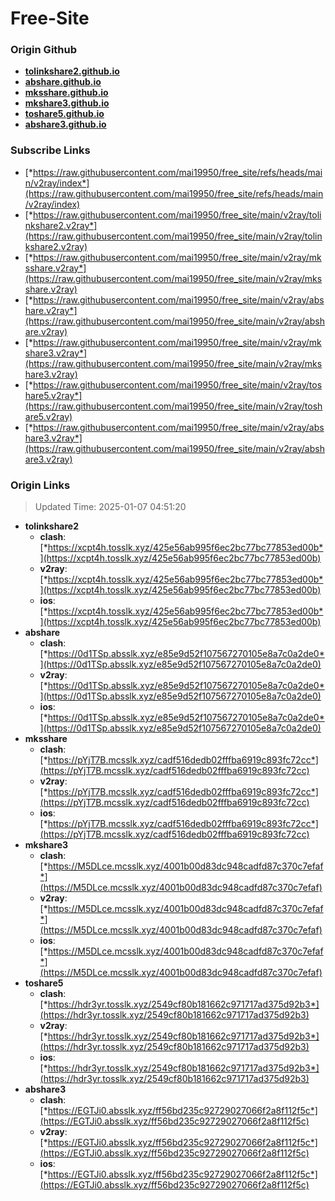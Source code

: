 # Free-Site

### Origin Github

- [**tolinkshare2.github.io**](https://github.com/tolinkshare2/tolinkshare2.github.io)
- [**abshare.github.io**](https://github.com/abshare/abshare.github.io)
- [**mksshare.github.io**](https://github.com/mksshare/mksshare.github.io)
- [**mkshare3.github.io**](https://github.com/mkshare3/mkshare3.github.io)
- [**toshare5.github.io**](https://github.com/toshare5/toshare5.github.io)
- [**abshare3.github.io**](https://github.com/abshare3/abshare3.github.io)

### Subscribe Links

- [*https://raw.githubusercontent.com/mai19950/free_site/refs/heads/main/v2ray/index*](https://raw.githubusercontent.com/mai19950/free_site/refs/heads/main/v2ray/index)
- [*https://raw.githubusercontent.com/mai19950/free_site/main/v2ray/tolinkshare2.v2ray*](https://raw.githubusercontent.com/mai19950/free_site/main/v2ray/tolinkshare2.v2ray)
- [*https://raw.githubusercontent.com/mai19950/free_site/main/v2ray/mksshare.v2ray*](https://raw.githubusercontent.com/mai19950/free_site/main/v2ray/mksshare.v2ray)
- [*https://raw.githubusercontent.com/mai19950/free_site/main/v2ray/abshare.v2ray*](https://raw.githubusercontent.com/mai19950/free_site/main/v2ray/abshare.v2ray)
- [*https://raw.githubusercontent.com/mai19950/free_site/main/v2ray/mkshare3.v2ray*](https://raw.githubusercontent.com/mai19950/free_site/main/v2ray/mkshare3.v2ray)
- [*https://raw.githubusercontent.com/mai19950/free_site/main/v2ray/toshare5.v2ray*](https://raw.githubusercontent.com/mai19950/free_site/main/v2ray/toshare5.v2ray)
- [*https://raw.githubusercontent.com/mai19950/free_site/main/v2ray/abshare3.v2ray*](https://raw.githubusercontent.com/mai19950/free_site/main/v2ray/abshare3.v2ray)

### Origin Links

> Updated Time: 2025-01-07 04:51:20

- **tolinkshare2**
  - **clash**: [*https://xcpt4h.tosslk.xyz/425e56ab995f6ec2bc77bc77853ed00b*](https://xcpt4h.tosslk.xyz/425e56ab995f6ec2bc77bc77853ed00b)
  - **v2ray**: [*https://xcpt4h.tosslk.xyz/425e56ab995f6ec2bc77bc77853ed00b*](https://xcpt4h.tosslk.xyz/425e56ab995f6ec2bc77bc77853ed00b)
  - **ios**: [*https://xcpt4h.tosslk.xyz/425e56ab995f6ec2bc77bc77853ed00b*](https://xcpt4h.tosslk.xyz/425e56ab995f6ec2bc77bc77853ed00b)
- **abshare**
  - **clash**: [*https://0d1TSp.absslk.xyz/e85e9d52f107567270105e8a7c0a2de0*](https://0d1TSp.absslk.xyz/e85e9d52f107567270105e8a7c0a2de0)
  - **v2ray**: [*https://0d1TSp.absslk.xyz/e85e9d52f107567270105e8a7c0a2de0*](https://0d1TSp.absslk.xyz/e85e9d52f107567270105e8a7c0a2de0)
  - **ios**: [*https://0d1TSp.absslk.xyz/e85e9d52f107567270105e8a7c0a2de0*](https://0d1TSp.absslk.xyz/e85e9d52f107567270105e8a7c0a2de0)
- **mksshare**
  - **clash**: [*https://pYjT7B.mcsslk.xyz/cadf516dedb02fffba6919c893fc72cc*](https://pYjT7B.mcsslk.xyz/cadf516dedb02fffba6919c893fc72cc)
  - **v2ray**: [*https://pYjT7B.mcsslk.xyz/cadf516dedb02fffba6919c893fc72cc*](https://pYjT7B.mcsslk.xyz/cadf516dedb02fffba6919c893fc72cc)
  - **ios**: [*https://pYjT7B.mcsslk.xyz/cadf516dedb02fffba6919c893fc72cc*](https://pYjT7B.mcsslk.xyz/cadf516dedb02fffba6919c893fc72cc)
- **mkshare3**
  - **clash**: [*https://M5DLce.mcsslk.xyz/4001b00d83dc948cadfd87c370c7efaf*](https://M5DLce.mcsslk.xyz/4001b00d83dc948cadfd87c370c7efaf)
  - **v2ray**: [*https://M5DLce.mcsslk.xyz/4001b00d83dc948cadfd87c370c7efaf*](https://M5DLce.mcsslk.xyz/4001b00d83dc948cadfd87c370c7efaf)
  - **ios**: [*https://M5DLce.mcsslk.xyz/4001b00d83dc948cadfd87c370c7efaf*](https://M5DLce.mcsslk.xyz/4001b00d83dc948cadfd87c370c7efaf)
- **toshare5**
  - **clash**: [*https://hdr3yr.tosslk.xyz/2549cf80b181662c971717ad375d92b3*](https://hdr3yr.tosslk.xyz/2549cf80b181662c971717ad375d92b3)
  - **v2ray**: [*https://hdr3yr.tosslk.xyz/2549cf80b181662c971717ad375d92b3*](https://hdr3yr.tosslk.xyz/2549cf80b181662c971717ad375d92b3)
  - **ios**: [*https://hdr3yr.tosslk.xyz/2549cf80b181662c971717ad375d92b3*](https://hdr3yr.tosslk.xyz/2549cf80b181662c971717ad375d92b3)
- **abshare3**
  - **clash**: [*https://EGTJi0.absslk.xyz/ff56bd235c92729027066f2a8f112f5c*](https://EGTJi0.absslk.xyz/ff56bd235c92729027066f2a8f112f5c)
  - **v2ray**: [*https://EGTJi0.absslk.xyz/ff56bd235c92729027066f2a8f112f5c*](https://EGTJi0.absslk.xyz/ff56bd235c92729027066f2a8f112f5c)
  - **ios**: [*https://EGTJi0.absslk.xyz/ff56bd235c92729027066f2a8f112f5c*](https://EGTJi0.absslk.xyz/ff56bd235c92729027066f2a8f112f5c)
